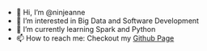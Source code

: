 - 👋 Hi, I’m @ninjeanne
- 👀 I’m interested in Big Data and Software Development
- 🌱 I’m currently learning Spark and Python
- 📫 How to reach me: Checkout my [Github Page](ninjeanne.github.io)
